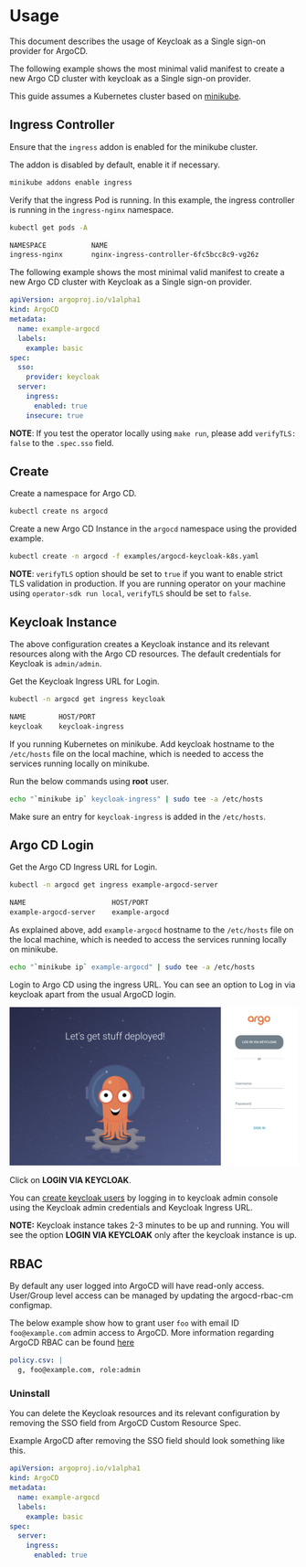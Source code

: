 # Usage

This document describes the usage of Keycloak as a Single sign-on provider for ArgoCD.

The following example shows the most minimal valid manifest to create a new Argo CD cluster with keycloak as a Single sign-on provider.

This guide assumes a Kubernetes cluster based on [minikube](https://minikube.sigs.k8s.io/).

## Ingress Controller

Ensure that the `ingress` addon is enabled for the minikube cluster.

The addon is disabled by default, enable it if necessary.

```bash
minikube addons enable ingress
```

Verify that the ingress Pod is running. In this example, the ingress controller is running in the `ingress-nginx` namespace.

```bash
kubectl get pods -A
```

```txt
NAMESPACE           NAME                                                    READY   STATUS    RESTARTS   AGE
ingress-nginx       nginx-ingress-controller-6fc5bcc8c9-vg26z               1/1     Running   0          9h
```

The following example shows the most minimal valid manifest to create a new Argo CD cluster with Keycloak as a Single sign-on provider.

```yaml
apiVersion: argoproj.io/v1alpha1
kind: ArgoCD
metadata:
  name: example-argocd
  labels:
    example: basic
spec:
  sso:
    provider: keycloak
  server:
    ingress:
      enabled: true
    insecure: true
```

**NOTE**: If you test the operator locally using `make run`, please add `verifyTLS: false` to the `.spec.sso` field.

## Create

Create a namespace for Argo CD.

```bash
kubectl create ns argocd
```

Create a new Argo CD Instance in the `argocd` namespace using the provided example.

```bash
kubectl create -n argocd -f examples/argocd-keycloak-k8s.yaml
```

**NOTE**: `verifyTLS` option should be set to `true` if you want to enable strict TLS validation in production. If you are running operator on your machine using `operator-sdk run local`, `verifyTLS` should be set to `false`.

## Keycloak Instance

The above configuration creates a Keycloak instance and its relevant resources along with the Argo CD resources. The default credentials for Keycloak is `admin/admin`.

Get the Keycloak Ingress URL for Login.

```bash
kubectl -n argocd get ingress keycloak
```

```txt
NAME        HOST/PORT     
keycloak    keycloak-ingress  
```

If you running Kubernetes on minikube. Add keycloak hostname to the `/etc/hosts` file on the local machine, which is needed to access the services running locally on minikube.

Run the below commands using **root** user.

```bash
echo "`minikube ip` keycloak-ingress" | sudo tee -a /etc/hosts
```

Make sure an entry for `keycloak-ingress` is added in the `/etc/hosts`.

## Argo CD Login

Get the Argo CD Ingress URL for Login.

```bash
kubectl -n argocd get ingress example-argocd-server
```

```txt
NAME                     HOST/PORT     
example-argocd-server    example-argocd
```

As explained above, add `example-argocd` hostname to the `/etc/hosts` file on the local machine, which is needed to access the services running locally on minikube.

```bash
echo "`minikube ip` example-argocd" | sudo tee -a /etc/hosts
```

Login to Argo CD using the ingress URL. You can see an option to Log in via keycloak apart from the usual ArgoCD login.

![LOGIN VIA KEYCLOAK](../../assets/keycloak/login_via_keycloak.png)

Click on **LOGIN VIA KEYCLOAK**.

You can [create keycloak users](https://www.keycloak.org/docs/latest/getting_started/#creating-a-user) by logging in to keycloak admin console using the Keycloak admin credentials and Keycloak Ingress URL.

**NOTE:** Keycloak instance takes 2-3 minutes to be up and running. You will see the option **LOGIN VIA KEYCLOAK** only after the keycloak instance is up.

## RBAC

By default any user logged into ArgoCD will have read-only access. User/Group level access can be managed by updating the argocd-rbac-cm configmap.

The below example show how to grant user `foo` with email ID `foo@example.com` admin access to ArgoCD. More information regarding ArgoCD RBAC can be found [here](https://argoproj.github.io/argo-cd/operator-manual/rbac/)

```yaml
policy.csv: |
  g, foo@example.com, role:admin
```

### Uninstall

You can delete the Keycloak resources and its relevant configuration by removing the SSO field from ArgoCD Custom Resource Spec.

Example ArgoCD after removing the SSO field should look something like this.

```yaml
apiVersion: argoproj.io/v1alpha1
kind: ArgoCD
metadata:
  name: example-argocd
  labels:
    example: basic
spec:
  server:
    ingress:
      enabled: true
```
